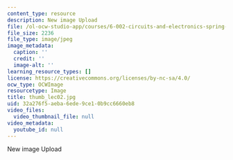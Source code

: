 ```yaml
---
content_type: resource
description: New image Upload
file: /ol-ocw-studio-app/courses/6-002-circuits-and-electronics-spring-2007/32a276f5aeba6ede9ce10b9cc6660eb8_thumb_lec02.jpg
file_size: 2236
file_type: image/jpeg
image_metadata:
  caption: ''
  credit: ''
  image-alt: ''
learning_resource_types: []
license: https://creativecommons.org/licenses/by-nc-sa/4.0/
ocw_type: OCWImage
resourcetype: Image
title: thumb_lec02.jpg
uid: 32a276f5-aeba-6ede-9ce1-0b9cc6660eb8
video_files:
  video_thumbnail_file: null
video_metadata:
  youtube_id: null
---
```

New image Upload